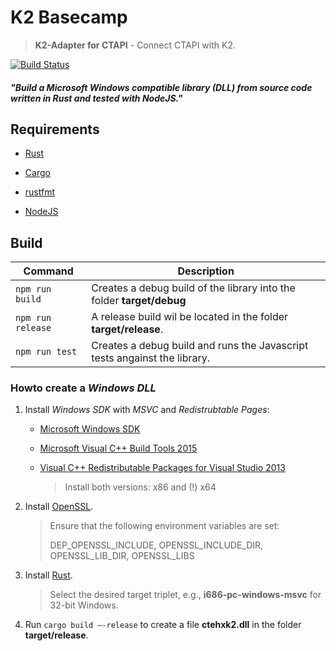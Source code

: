 # K2 Basecamp

> **K2-Adapter for CTAPI** - Connect CTAPI with K2.

[![Build Status](https://ci.ehex.de/buildStatus/icon?job=K2%20Mountain%20Peak/k2-basecamp/master)](https://ci.ehex.de/job/K2%20Mountain%20Peak/k2-basecamp/master) 



#### _"Build a Microsoft Windows compatible library (DLL) from source code written in Rust and tested with NodeJS."_



## Requirements

- [Rust](https://www.rust-lang.org)

- [Cargo](https://crates.io/)

- [rustfmt](https://github.com/rust-lang-nursery/rustfmt)

- [NodeJS](https://nodejs.org)


## Build

| Command           | Description                              |
| ----------------- | ---------------------------------------- |
| `npm run build`   | Creates a debug build of the library into the folder **target/debug** |
| `npm run release` | A release build wil be located in the folder **target/release**. |
| `npm run test`    | Creates a debug build and runs the Javascript tests angainst the library. |



### Howto create a *Windows DLL*

1. Install *Windows SDK* with *MSVC* and *Redistrubtable Pages*:

   - [Microsoft Windows SDK](https://developer.microsoft.com/en-us/windows/downloads/windows-10-sdk)

   - [Microsoft Visual C++ Build Tools 2015](https://blogs.msdn.microsoft.com/vcblog/2016/03/31/announcing-the-official-release-of-the-visual-c-build-tools-2015/)

   - [Visual C++ Redistributable Packages for Visual Studio 2013](https://www.microsoft.com/en-us/download/details.aspx?id=40784)

     > Install both versions: x86 and (!) x64

2. Install [OpenSSL](http://slproweb.com/products/Win32OpenSSL.html).

   > Ensure that the following environment variables are set: 
   >
   > DEP_OPENSSL_INCLUDE, OPENSSL_INCLUDE_DIR, OPENSSL_LIB_DIR, OPENSSL_LIBS

3. Install [Rust](https://www.rust-lang.org).

   > Select the desired target triplet, e.g., **i686-pc-windows-msvc** for 32-bit Windows.

4. Run `cargo build —-release`  to create a file **ctehxk2.dll** in the folder **target/release**. 
